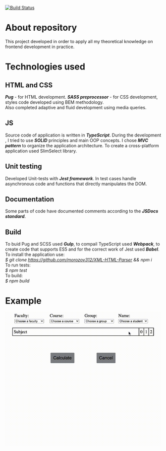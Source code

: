 [![Build Status](https://travis-ci.com/morozov312/XML-HTML-Parser.svg?branch=main)](https://travis-ci.com/github/morozov312/XML-HTML-Parser)
# About repository
This project developed in order to apply all my theoretical knowledge on frontend development in practice.
# Technologies used
## HTML and CSS
***Pug*** - for HTML development. ***SASS preprocessor*** - for CSS development, styles code developed using BEM methodology.  
Also completed adaptive and fluid development using media queries.
## JS
Source code of application is written in ***TypeScript***. During the development , I tried to use ***SOLID*** principles and main OOP concepts. 
I chose ***MVC pattern*** to organize the application architecture. To create a cross-platform application used SlimSelect library.
## Unit testing
Developed Unit-tests with ***Jest framework***. In test cases handle asynchronous code and functions that directly manipulates the DOM.
## Documentation
Some parts of code have documented comments according to the ***JSDocs standard***.
## Build
To buid Pug and SCSS used ***Gulp***, to compail TypeScript used ***Webpack***, to create code that supports ES5 and for the correct work of Jest used ***Babel***.  
To install the application use:  
*$ git clone https://github.com/morozov312/XML-HTML-Parser && npm i*  
To run tests:  
*$ npm test*  
To build:  
*$ npm build*  
# Example
<p align="center"> 
<img src="./example.gif" alt="example">
</p>
